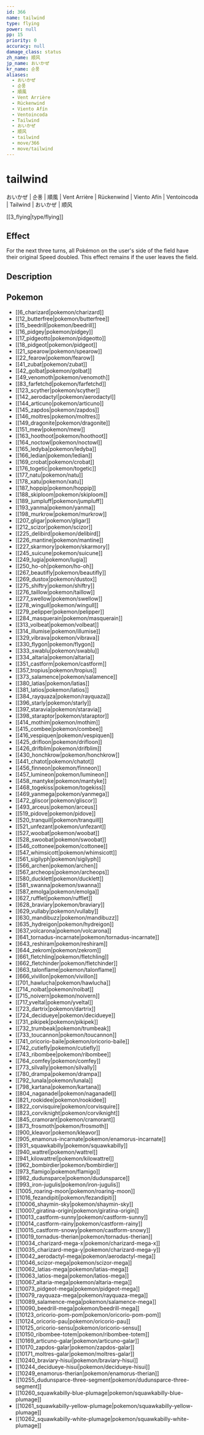 ```yaml
---
id: 366
name: tailwind
type: flying
power: null
pp: 15
priority: 0
accuracy: null
damage_class: status
zh_name: 顺风
jp_name: おいかぜ
kr_name: 순풍
aliases:
  - おいかぜ
  - 순풍
  - 順風
  - Vent Arrière
  - Rückenwind
  - Viento Afín
  - Ventoincoda
  - Tailwind
  - おいかぜ
  - 顺风
  - tailwind
  - move/366
  - move/tailwind
---
```

# tailwind
    
おいかぜ | 순풍 | 順風 | Vent Arrière | Rückenwind | Viento Afín | Ventoincoda | Tailwind | おいかぜ | 顺风

[[3_flying|type/flying]]

## Effect

For the next three turns, all Pokémon on the user's side of the field have their original Speed doubled.  This effect remains if the user leaves the field.

## Description



## Pokemon

- [[6_charizard|pokemon/charizard]]
- [[12_butterfree|pokemon/butterfree]]
- [[15_beedrill|pokemon/beedrill]]
- [[16_pidgey|pokemon/pidgey]]
- [[17_pidgeotto|pokemon/pidgeotto]]
- [[18_pidgeot|pokemon/pidgeot]]
- [[21_spearow|pokemon/spearow]]
- [[22_fearow|pokemon/fearow]]
- [[41_zubat|pokemon/zubat]]
- [[42_golbat|pokemon/golbat]]
- [[49_venomoth|pokemon/venomoth]]
- [[83_farfetchd|pokemon/farfetchd]]
- [[123_scyther|pokemon/scyther]]
- [[142_aerodactyl|pokemon/aerodactyl]]
- [[144_articuno|pokemon/articuno]]
- [[145_zapdos|pokemon/zapdos]]
- [[146_moltres|pokemon/moltres]]
- [[149_dragonite|pokemon/dragonite]]
- [[151_mew|pokemon/mew]]
- [[163_hoothoot|pokemon/hoothoot]]
- [[164_noctowl|pokemon/noctowl]]
- [[165_ledyba|pokemon/ledyba]]
- [[166_ledian|pokemon/ledian]]
- [[169_crobat|pokemon/crobat]]
- [[176_togetic|pokemon/togetic]]
- [[177_natu|pokemon/natu]]
- [[178_xatu|pokemon/xatu]]
- [[187_hoppip|pokemon/hoppip]]
- [[188_skiploom|pokemon/skiploom]]
- [[189_jumpluff|pokemon/jumpluff]]
- [[193_yanma|pokemon/yanma]]
- [[198_murkrow|pokemon/murkrow]]
- [[207_gligar|pokemon/gligar]]
- [[212_scizor|pokemon/scizor]]
- [[225_delibird|pokemon/delibird]]
- [[226_mantine|pokemon/mantine]]
- [[227_skarmory|pokemon/skarmory]]
- [[245_suicune|pokemon/suicune]]
- [[249_lugia|pokemon/lugia]]
- [[250_ho-oh|pokemon/ho-oh]]
- [[267_beautifly|pokemon/beautifly]]
- [[269_dustox|pokemon/dustox]]
- [[275_shiftry|pokemon/shiftry]]
- [[276_taillow|pokemon/taillow]]
- [[277_swellow|pokemon/swellow]]
- [[278_wingull|pokemon/wingull]]
- [[279_pelipper|pokemon/pelipper]]
- [[284_masquerain|pokemon/masquerain]]
- [[313_volbeat|pokemon/volbeat]]
- [[314_illumise|pokemon/illumise]]
- [[329_vibrava|pokemon/vibrava]]
- [[330_flygon|pokemon/flygon]]
- [[333_swablu|pokemon/swablu]]
- [[334_altaria|pokemon/altaria]]
- [[351_castform|pokemon/castform]]
- [[357_tropius|pokemon/tropius]]
- [[373_salamence|pokemon/salamence]]
- [[380_latias|pokemon/latias]]
- [[381_latios|pokemon/latios]]
- [[384_rayquaza|pokemon/rayquaza]]
- [[396_starly|pokemon/starly]]
- [[397_staravia|pokemon/staravia]]
- [[398_staraptor|pokemon/staraptor]]
- [[414_mothim|pokemon/mothim]]
- [[415_combee|pokemon/combee]]
- [[416_vespiquen|pokemon/vespiquen]]
- [[425_drifloon|pokemon/drifloon]]
- [[426_drifblim|pokemon/drifblim]]
- [[430_honchkrow|pokemon/honchkrow]]
- [[441_chatot|pokemon/chatot]]
- [[456_finneon|pokemon/finneon]]
- [[457_lumineon|pokemon/lumineon]]
- [[458_mantyke|pokemon/mantyke]]
- [[468_togekiss|pokemon/togekiss]]
- [[469_yanmega|pokemon/yanmega]]
- [[472_gliscor|pokemon/gliscor]]
- [[493_arceus|pokemon/arceus]]
- [[519_pidove|pokemon/pidove]]
- [[520_tranquill|pokemon/tranquill]]
- [[521_unfezant|pokemon/unfezant]]
- [[527_woobat|pokemon/woobat]]
- [[528_swoobat|pokemon/swoobat]]
- [[546_cottonee|pokemon/cottonee]]
- [[547_whimsicott|pokemon/whimsicott]]
- [[561_sigilyph|pokemon/sigilyph]]
- [[566_archen|pokemon/archen]]
- [[567_archeops|pokemon/archeops]]
- [[580_ducklett|pokemon/ducklett]]
- [[581_swanna|pokemon/swanna]]
- [[587_emolga|pokemon/emolga]]
- [[627_rufflet|pokemon/rufflet]]
- [[628_braviary|pokemon/braviary]]
- [[629_vullaby|pokemon/vullaby]]
- [[630_mandibuzz|pokemon/mandibuzz]]
- [[635_hydreigon|pokemon/hydreigon]]
- [[637_volcarona|pokemon/volcarona]]
- [[641_tornadus-incarnate|pokemon/tornadus-incarnate]]
- [[643_reshiram|pokemon/reshiram]]
- [[644_zekrom|pokemon/zekrom]]
- [[661_fletchling|pokemon/fletchling]]
- [[662_fletchinder|pokemon/fletchinder]]
- [[663_talonflame|pokemon/talonflame]]
- [[666_vivillon|pokemon/vivillon]]
- [[701_hawlucha|pokemon/hawlucha]]
- [[714_noibat|pokemon/noibat]]
- [[715_noivern|pokemon/noivern]]
- [[717_yveltal|pokemon/yveltal]]
- [[723_dartrix|pokemon/dartrix]]
- [[724_decidueye|pokemon/decidueye]]
- [[731_pikipek|pokemon/pikipek]]
- [[732_trumbeak|pokemon/trumbeak]]
- [[733_toucannon|pokemon/toucannon]]
- [[741_oricorio-baile|pokemon/oricorio-baile]]
- [[742_cutiefly|pokemon/cutiefly]]
- [[743_ribombee|pokemon/ribombee]]
- [[764_comfey|pokemon/comfey]]
- [[773_silvally|pokemon/silvally]]
- [[780_drampa|pokemon/drampa]]
- [[792_lunala|pokemon/lunala]]
- [[798_kartana|pokemon/kartana]]
- [[804_naganadel|pokemon/naganadel]]
- [[821_rookidee|pokemon/rookidee]]
- [[822_corvisquire|pokemon/corvisquire]]
- [[823_corviknight|pokemon/corviknight]]
- [[845_cramorant|pokemon/cramorant]]
- [[873_frosmoth|pokemon/frosmoth]]
- [[900_kleavor|pokemon/kleavor]]
- [[905_enamorus-incarnate|pokemon/enamorus-incarnate]]
- [[931_squawkabilly|pokemon/squawkabilly]]
- [[940_wattrel|pokemon/wattrel]]
- [[941_kilowattrel|pokemon/kilowattrel]]
- [[962_bombirdier|pokemon/bombirdier]]
- [[973_flamigo|pokemon/flamigo]]
- [[982_dudunsparce|pokemon/dudunsparce]]
- [[993_iron-jugulis|pokemon/iron-jugulis]]
- [[1005_roaring-moon|pokemon/roaring-moon]]
- [[1016_fezandipiti|pokemon/fezandipiti]]
- [[10006_shaymin-sky|pokemon/shaymin-sky]]
- [[10007_giratina-origin|pokemon/giratina-origin]]
- [[10013_castform-sunny|pokemon/castform-sunny]]
- [[10014_castform-rainy|pokemon/castform-rainy]]
- [[10015_castform-snowy|pokemon/castform-snowy]]
- [[10019_tornadus-therian|pokemon/tornadus-therian]]
- [[10034_charizard-mega-x|pokemon/charizard-mega-x]]
- [[10035_charizard-mega-y|pokemon/charizard-mega-y]]
- [[10042_aerodactyl-mega|pokemon/aerodactyl-mega]]
- [[10046_scizor-mega|pokemon/scizor-mega]]
- [[10062_latias-mega|pokemon/latias-mega]]
- [[10063_latios-mega|pokemon/latios-mega]]
- [[10067_altaria-mega|pokemon/altaria-mega]]
- [[10073_pidgeot-mega|pokemon/pidgeot-mega]]
- [[10079_rayquaza-mega|pokemon/rayquaza-mega]]
- [[10089_salamence-mega|pokemon/salamence-mega]]
- [[10090_beedrill-mega|pokemon/beedrill-mega]]
- [[10123_oricorio-pom-pom|pokemon/oricorio-pom-pom]]
- [[10124_oricorio-pau|pokemon/oricorio-pau]]
- [[10125_oricorio-sensu|pokemon/oricorio-sensu]]
- [[10150_ribombee-totem|pokemon/ribombee-totem]]
- [[10169_articuno-galar|pokemon/articuno-galar]]
- [[10170_zapdos-galar|pokemon/zapdos-galar]]
- [[10171_moltres-galar|pokemon/moltres-galar]]
- [[10240_braviary-hisui|pokemon/braviary-hisui]]
- [[10244_decidueye-hisui|pokemon/decidueye-hisui]]
- [[10249_enamorus-therian|pokemon/enamorus-therian]]
- [[10255_dudunsparce-three-segment|pokemon/dudunsparce-three-segment]]
- [[10260_squawkabilly-blue-plumage|pokemon/squawkabilly-blue-plumage]]
- [[10261_squawkabilly-yellow-plumage|pokemon/squawkabilly-yellow-plumage]]
- [[10262_squawkabilly-white-plumage|pokemon/squawkabilly-white-plumage]]

